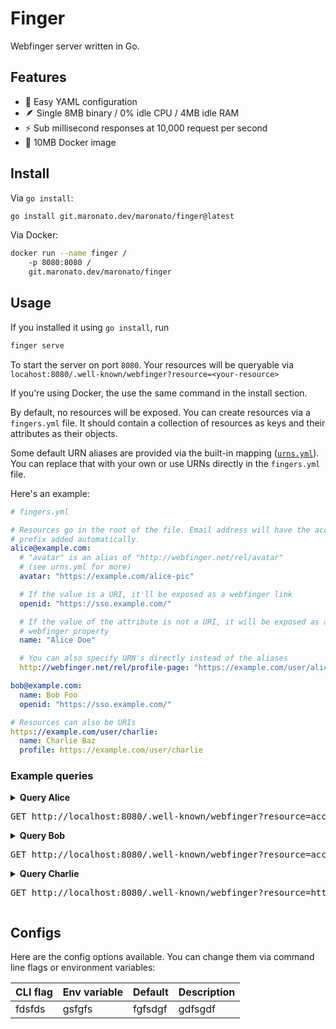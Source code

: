 # Finger

Webfinger server written in Go.

## Features
- 🍰  Easy YAML configuration
- 🪶  Single 8MB binary / 0% idle CPU / 4MB idle RAM
- ⚡️   Sub millisecond responses at 10,000 request per second
- 🐳  10MB Docker image

## Install

Via `go install`:

```bash
go install git.maronato.dev/maronato/finger@latest
```

Via Docker:

```bash
docker run --name finger /
    -p 8080:8080 /
    git.maronato.dev/maronato/finger
```

## Usage

If you installed it using `go install`, run
```bash
finger serve
```
To start the server on port `8080`. Your resources will be queryable via `locahost:8080/.well-known/webfinger?resource=<your-resource>`

If you're using Docker, the use the same command in the install section.

By default, no resources will be exposed. You can create resources via a `fingers.yml` file. It should contain a collection of resources as keys and their attributes as their objects.

Some default URN aliases are provided via the built-in mapping ([`urns.yml`](./urns.yml)). You can replace that with your own or use URNs directly in the `fingers.yml` file.

Here's an example:
```yaml
# fingers.yml

# Resources go in the root of the file. Email address will have the acct: 
# prefix added automatically.
alice@example.com:
  # "avatar" is an alias of "http://webfinger.net/rel/avatar"
  # (see urns.yml for more)
  avatar: "https://example.com/alice-pic"

  # If the value is a URI, it'll be exposed as a webfinger link
  openid: "https://sso.example.com/"

  # If the value of the attribute is not a URI, it will be exposed as a
  # webfinger property
  name: "Alice Doe"

  # You can also specify URN's directly instead of the aliases
  http://webfinger.net/rel/profile-page: "https://example.com/user/alice"

bob@example.com:
  name: Bob Foo
  openid: "https://sso.example.com/"

# Resources can also be URIs
https://example.com/user/charlie:
  name: Charlie Baz
  profile: https://example.com/user/charlie
```

### Example queries
<details>
<summary><b>Query Alice</b><pre>GET http://localhost:8080/.well-known/webfinger?resource=acct:alice@example.com</pre></summary>

```json
{
  "subject": "acct:alice@example.com",
  "links": [
    {
      "rel": "avatar",
      "href": "https://example.com/alice-pic"
    },
    {
      "rel": "openid",
      "href": "https://sso.example.com/"
    },
    {
      "rel": "name",
      "href": "Alice Doe"
    },
    {
      "rel": "http://webfinger.net/rel/profile-page",
      "href": "https://example.com/user/alice"
    }
  ]
}
```
</details>


<details>
<summary><b>Query Bob</b><pre>GET http://localhost:8080/.well-known/webfinger?resource=acct:bob@example.com</pre></summary>

```json
{
  "subject": "acct:bob@example.com",
  "links": [
    {
      "rel": "name",
      "href": "Bob Foo"
    },
    {
      "rel": "openid",
      "href": "https://sso.example.com/"
    }
  ]
}
```
</details>


<details>
<summary><b>Query Charlie</b><pre>GET http://localhost:8080/.well-known/webfinger?resource=https://example.com/user/charlie</pre></summary>

```JSON
{
  "subject": "https://example.com/user/charlie",
  "links": [
    {
      "rel": "name",
      "href": "Charlie Baz"
    },
    {
      "rel": "profile",
      "href": "https://example.com/user/charlie"
    }
  ]
}
```
</details>

## Configs
Here are the config options available. You can change them via command line flags or environment variables:

| CLI flag | Env variable | Default | Description |
| -------- | ------------ | ------- | ----------- |
| fdsfds   | gsfgfs       | fgfsdgf | gdfsgdf     |
